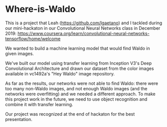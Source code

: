 # Where-is-Waldo
This is a project that Leah (https://github.com/lgaetano) and I tackled during our mini-hackaton in our Convolutional Neural Networks class in December 2019: https://www.coursera.org/learn/convolutional-neural-networks-tensorflow/home/welcome

We wanted to build a machine learning model that would find Waldo in given images.

We've built our model using transfer learning from Inception V3's Deep Convolutional Architecture and drawn our dataset from the color images available in vc1492a's "Hey Waldo" image repository.

As far as the results, our networks were not able to find Waldo: there were too many non-Waldo images, and not enough Waldo images (and the networks were overfitting) and we needed a different approach.  To make this project work in the future, we need to use object recognition and combine it with transfer learning.

Our project was recognized at the end of hackaton for the best presentation.
